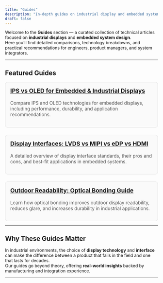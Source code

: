 ```yaml
---
title: "Guides"
description: "In-depth guides on industrial display and embedded system design, covering display technologies, interfaces, and outdoor readability enhancements."
draft: false
---
```


Welcome to the **Guides** section — a curated collection of technical articles focused on **industrial displays** and **embedded system design**.  
Here you’ll find detailed comparisons, technology breakdowns, and practical recommendations for engineers, product managers, and system integrators.

---

## Featured Guides

<div class="guide-grid">

<div class="guide-card">
  <h3><a href="/guides/ips-vs-oled-for-embedded-displays/">IPS vs OLED for Embedded & Industrial Displays</a></h3>
  <p>Compare IPS and OLED technologies for embedded displays, including performance, durability, and application recommendations.</p>
</div>

<div class="guide-card">
  <h3><a href="/guides/display-interfaces-lvds-vs-mipi-vs-edp-vs-hdmi/">Display Interfaces: LVDS vs MIPI vs eDP vs HDMI</a></h3>
  <p>A detailed overview of display interface standards, their pros and cons, and best-fit applications in embedded systems.</p>
</div>

<div class="guide-card">
  <h3><a href="/guides/outdoor-readability-optical-bonding-guide/">Outdoor Readability: Optical Bonding Guide</a></h3>
  <p>Learn how optical bonding improves outdoor display readability, reduces glare, and increases durability in industrial applications.</p>
</div>

</div>

---

## Why These Guides Matter

In industrial environments, the choice of **display technology** and **interface** can make the difference between a product that fails in the field and one that lasts for decades.  
Our guides go beyond theory, offering **real-world insights** backed by manufacturing and integration experience.

---

<style>
.guide-grid {
  display: grid;
  grid-template-columns: repeat(auto-fit, minmax(280px, 1fr));
  gap: 1.5rem;
  margin-top: 1rem;
}

.guide-card {
  border: 1px solid #ddd;
  padding: 1rem;
  border-radius: 8px;
  background-color: #fafafa;
  transition: box-shadow 0.3s ease, transform 0.3s ease;
}

.guide-card:hover {
  box-shadow: 0 4px 10px rgba(0,0,0,0.08);
  transform: translateY(-4px);
}

.guide-card h3 {
  margin-top: 0;
  font-size: 1.2rem;
}

.guide-card p {
  font-size: 0.95rem;
  color: #555;
}
</style>